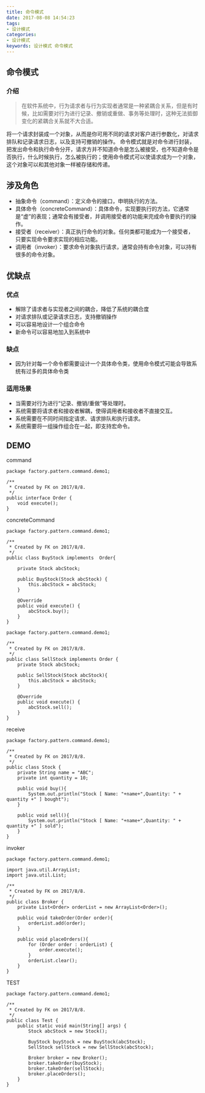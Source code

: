 ```yaml
---
title: 命令模式
date: 2017-08-08 14:54:23
tags: 
- 设计模式
categories: 
- 设计模式
keywords: 设计模式 命令模式
---
```


## 命令模式

### 介绍

> 在软件系统中，行为请求者与行为实现者通常是一种紧耦合关系，但是有时候，比如需要对行为进行记录、撤销或重做、事务等处理时，这种无法抵御变化的紧耦合关系就不大合适。

将一个请求封装成一个对象，从而是你可用不同的请求对客户进行参数化，对请求排队和记录请求日志，以及支持可撤销的操作。
命令模式就是对命令进行封装，把发出命令和执行命令分开，请求方并不知道命令是怎么被接受，也不知道命令是否执行，什么时候执行，怎么被执行的；使用命令模式可以使请求成为一个对象，这个对象可以和其他对象一样被存储和传递。

## 涉及角色

- 抽象命令（command）：定义命令的接口，申明执行的方法。
- 具体命令（concreteCommand）：具体命令，实现要执行的方法，它通常是“虚”的表现；通常会有接受者，并调用接受者的功能来完成命令要执行的操作。
- 接受者（receiver）：真正执行命令的对象。任何类都可能成为一个接受者，只要实现命令要求实现的相应功能。
- 调用者（invoker）：要求命令对象执行请求，通常会持有命令对象，可以持有很多的命令对象。

## 优缺点

### 优点

- 解除了请求者与实现者之间的耦合，降低了系统的耦合度
- 对请求排队或记录请求日志，支持撤销操作
- 可以容易地设计一个组合命令
- 新命令可以容易地加入到系统中

### 缺点

- 因为针对每一个命令都需要设计一个具体命令类，使用命令模式可能会导致系统有过多的具体命令类

### 适用场景

- 当需要对行为进行“记录、撤销/重做”等处理时。
- 系统需要将请求者和接收者解耦，使得调用者和接收者不直接交互。
- 系统需要在不同时间指定请求、请求排队和执行请求。
- 系统需要将一组操作组合在一起，即支持宏命令。

## DEMO

command
```
package factory.pattern.command.demo1;

/**
 * Created by FK on 2017/8/8.
 */
public interface Order {
    void execute();
}
```
concreteCommand

```
package factory.pattern.command.demo1;

/**
 * Created by FK on 2017/8/8.
 */
public class BuyStock implements  Order{

    private Stock abcStock;

    public BuyStock(Stock abcStock) {
        this.abcStock = abcStock;
    }

    @Override
    public void execute() {
        abcStock.buy();
    }
}
```
```
package factory.pattern.command.demo1;

/**
 * Created by FK on 2017/8/8.
 */
public class SellStock implements Order {
    private Stock abcStock;

    public SellStock(Stock abcStock){
        this.abcStock = abcStock;
    }

    @Override
    public void execute() {
        abcStock.sell();
    }
}
```
receive
```
package factory.pattern.command.demo1;

/**
 * Created by FK on 2017/8/8.
 */
public class Stock {
    private String name = "ABC";
    private int quantity = 10;

    public void buy(){
        System.out.println("Stock [ Name: "+name+",Quantity: " + quantity +" ] bought");
    }

    public void sell(){
        System.out.println("Stock [ Name: "+name+",Quantity: " + quantity +" ] sold");
    }
}
```
invoker
```
package factory.pattern.command.demo1;

import java.util.ArrayList;
import java.util.List;

/**
 * Created by FK on 2017/8/8.
 */
public class Broker {
    private List<Order> orderList = new ArrayList<Order>();

    public void takeOrder(Order order){
        orderList.add(order);
    }

    public void placeOrders(){
        for (Order order : orderList) {
            order.execute();
        }
        orderList.clear();
    }
}
```
TEST
```
package factory.pattern.command.demo1;

/**
 * Created by FK on 2017/8/8.
 */
public class Test {
    public static void main(String[] args) {
        Stock abcStock = new Stock();

        BuyStock buyStock = new BuyStock(abcStock);
        SellStock sellStock = new SellStock(abcStock);

        Broker broker = new Broker();
        broker.takeOrder(buyStock);
        broker.takeOrder(sellStock);
        broker.placeOrders();
    }
}
```